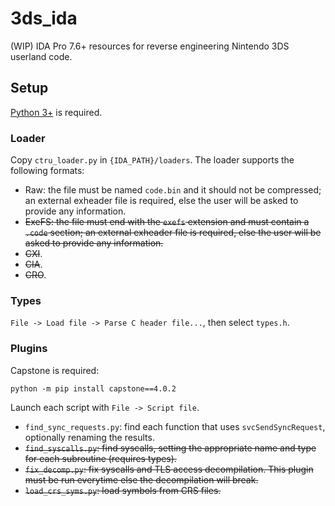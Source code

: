 # 3ds_ida

(WIP) IDA Pro 7.6+ resources for reverse engineering Nintendo 3DS userland code.

## Setup

[Python 3+](https://www.python.org/) is required.

### Loader

Copy `ctru_loader.py` in `{IDA_PATH}/loaders`. The loader supports the following formats:

- Raw: the file must be named `code.bin` and it should not be compressed; an external exheader file is required, else the user will be asked to provide any information.
- ~~ExeFS: the file must end with the `exefs` extension and must contain a `.code` section; an external exheader file is required, else the user will be asked to provide any information.~~
- ~~CXI~~.
- ~~CIA~~.
- ~~CRO~~.

### Types

`File -> Load file -> Parse C header file...`, then select `types.h`.

### Plugins

Capstone is required:

```
python -m pip install capstone==4.0.2
```

Launch each script with `File -> Script file`.

- `find_sync_requests.py`: find each function that uses `svcSendSyncRequest`, optionally renaming the results.
- ~~`find_syscalls.py`: find syscalls, setting the appropriate name and type for each subroutine (requires types).~~
- ~~`fix_decomp.py`: fix syscalls and TLS access decompilation. This plugin must be run everytime else the decompilation will break.~~
- ~~`load_crs_syms.py`: load symbols from CRS files.~~